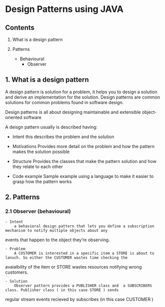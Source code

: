 # Design Patterns using JAVA
## Contents

1. What is a design pattern

2. Patterns

    - Behavioural
      - Observer

## 1. What is a design pattern


A design pattern is solution for a problem, it helps you to design a solution and derive an implementation for the
solution. Design patterns are common solutions for common problems found in software design.

Design patterns is all about designing maintainable and extensible object-oriented software

A deisgn pattern usually is described having:

 - Intent
    this describes the problem and the solution

  - Motivations
    Provides more detail on the problem and how the pattern makes the solution possible

   - Structure
    Provides the classes that make the pattern solution and how they relate to each other

   - Code example
    Sample example using a language to make it easier to grasp how the pattern works

## 2. Patterns

### 2.1 Observer (behavioural)

    - Intent
        a behavioral design pattern that lets you define a subscription mechanism to notify multiple objects about any 
events that happen to the object they’re observing.

    - Problem
        A COSTOMER is interested in a specific item a STORE is about to lanuch. So either the CUSTOMER wastes time checking the 
avaialbility of the item or STORE wastes resources notifying wrong customers.

    - Solution
        Observer pattern provides a PUBLISHER class and  a SUBSCRIBERS class. Publisher class ( in this case STORE ) sends 
regular stream events recieved by subscribes (in this case CUSTOMER )

